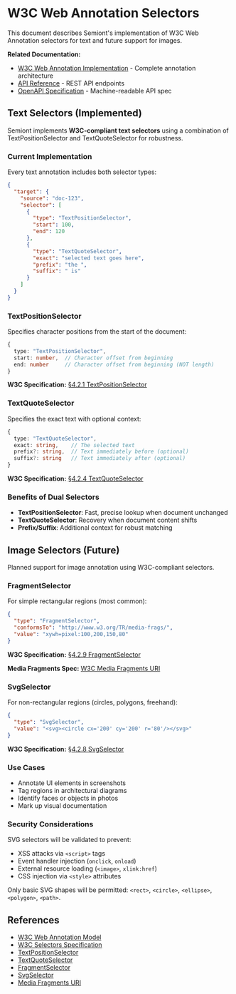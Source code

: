 # W3C Web Annotation Selectors

This document describes Semiont's implementation of W3C Web Annotation selectors for text and future support for images.

**Related Documentation:**
- [W3C Web Annotation Implementation](./W3C-WEB-ANNOTATION.md) - Complete annotation architecture
- [API Reference](./API.md) - REST API endpoints
- [OpenAPI Specification](../openapi.json) - Machine-readable API spec

## Text Selectors (Implemented)

Semiont implements **W3C-compliant text selectors** using a combination of TextPositionSelector and TextQuoteSelector for robustness.

### Current Implementation

Every text annotation includes both selector types:

```json
{
  "target": {
    "source": "doc-123",
    "selector": [
      {
        "type": "TextPositionSelector",
        "start": 100,
        "end": 120
      },
      {
        "type": "TextQuoteSelector",
        "exact": "selected text goes here",
        "prefix": "the ",
        "suffix": " is"
      }
    ]
  }
}
```

### TextPositionSelector

Specifies character positions from the start of the document:

```typescript
{
  type: "TextPositionSelector",
  start: number,  // Character offset from beginning
  end: number     // Character offset from beginning (NOT length)
}
```

**W3C Specification:** [§4.2.1 TextPositionSelector](https://www.w3.org/TR/annotation-model/#text-position-selector)

### TextQuoteSelector

Specifies the exact text with optional context:

```typescript
{
  type: "TextQuoteSelector",
  exact: string,    // The selected text
  prefix?: string,  // Text immediately before (optional)
  suffix?: string   // Text immediately after (optional)
}
```

**W3C Specification:** [§4.2.4 TextQuoteSelector](https://www.w3.org/TR/annotation-model/#text-quote-selector)

### Benefits of Dual Selectors

- **TextPositionSelector**: Fast, precise lookup when document unchanged
- **TextQuoteSelector**: Recovery when document content shifts
- **Prefix/Suffix**: Additional context for robust matching

## Image Selectors (Future)

Planned support for image annotation using W3C-compliant selectors.

### FragmentSelector

For simple rectangular regions (most common):

```json
{
  "type": "FragmentSelector",
  "conformsTo": "http://www.w3.org/TR/media-frags/",
  "value": "xywh=pixel:100,200,150,80"
}
```

**W3C Specification:** [§4.2.9 FragmentSelector](https://www.w3.org/TR/annotation-model/#fragment-selector)

**Media Fragments Spec:** [W3C Media Fragments URI](https://www.w3.org/TR/media-frags/)

### SvgSelector

For non-rectangular regions (circles, polygons, freehand):

```json
{
  "type": "SvgSelector",
  "value": "<svg><circle cx='200' cy='200' r='80'/></svg>"
}
```

**W3C Specification:** [§4.2.8 SvgSelector](https://www.w3.org/TR/annotation-model/#svg-selector)

### Use Cases

- Annotate UI elements in screenshots
- Tag regions in architectural diagrams
- Identify faces or objects in photos
- Mark up visual documentation

### Security Considerations

SVG selectors will be validated to prevent:
- XSS attacks via `<script>` tags
- Event handler injection (`onclick`, `onload`)
- External resource loading (`<image>`, `xlink:href`)
- CSS injection via `<style>` attributes

Only basic SVG shapes will be permitted: `<rect>`, `<circle>`, `<ellipse>`, `<polygon>`, `<path>`.

## References

- [W3C Web Annotation Model](https://www.w3.org/TR/annotation-model/)
- [W3C Selectors Specification](https://www.w3.org/TR/annotation-model/#selectors)
- [TextPositionSelector](https://www.w3.org/TR/annotation-model/#text-position-selector)
- [TextQuoteSelector](https://www.w3.org/TR/annotation-model/#text-quote-selector)
- [FragmentSelector](https://www.w3.org/TR/annotation-model/#fragment-selector)
- [SvgSelector](https://www.w3.org/TR/annotation-model/#svg-selector)
- [Media Fragments URI](https://www.w3.org/TR/media-frags/)
